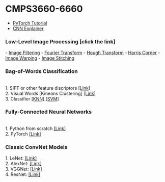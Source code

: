 # CMPS3660-6660

  - <a href ='https://github.com/allan-tulane/CMPS3660-6660/blob/main/slides/Pytorch_Tutorial.pdf'> PyTorch Tutorial</a>
  - <a href = 'https://poloclub.github.io/cnn-explainer/'>CNN Explainer</a>

<h3>Low-Level Image Processing [click the link]</h3>
  - <a href ='https://github.com/allan-tulane/CMPS3660-6660/blob/main/Image_Filtering.ipynb'>Image Filtering</a>
  - <a href ='https://github.com/allan-tulane/CMPS3660-6660/blob/main/Fourier_Transform.ipynb'>Fourier Transform</a>
  - <a href ='https://github.com/allan-tulane/CMPS3660-6660/blob/main/Hough_Transform_Line_Circle.ipynb'>Hough Transform</a>
  - <a href ='https://github.com/allan-tulane/CMPS3660-6660/blob/main/Harris_Corner.ipynb'>Harris Corner</a>
  - <a href ='https://github.com/allan-tulane/CMPS3660-6660/blob/main/Image_Warping.ipynb'>Image Warping</a>
  - <a href ='https://github.com/allan-tulane/CMPS3660-6660/blob/main/Image_Stitching.ipynb'>Image Stitching</a>

<h3>Bag-of-Words Classification</h3><br>
1. SIFT or other feature discriptors  <a href ='https://github.com/allan-tulane/CMPS3660-6660/blob/main/SIFT_OpenCV.ipynb'>[Link]</a> <br>
2. Visual Words [Kmeans Clustering]  <a href ='https://github.com/allan-tulane/CMPS3660-6660/blob/main/kmeans_from_scratch.ipynb'>[Link]</a> <br>
3. Classifier  <a href ='https://github.com/allan-tulane/CMPS3660-6660/blob/main/knn_classifier.ipynb'>[KNN]</a>  <a href ='https://github.com/allan-tulane/CMPS3660-6660/blob/main/Support%20Vector%20Machine%20From%20Scratch.ipynb'>[SVM]</a> 

<h3>Fully-Connected Neural Networks</h3><br>
1. Python from scratch  <a href ='https://github.com/allan-tulane/CMPS3660-6660/blob/main/Neural_Networks_Classification.ipynb'>[Link]</a> <br>
2. PyTorch  <a href ='https://github.com/allan-tulane/CMPS3660-6660/blob/main/FCN_MNIST_Classification_PyTorch.ipynb'>[Link]</a> <br>

<h3>Classic ConvNet Models</h3>
1. LeNet: <a href ='https://github.com/allan-tulane/CMPS3660-6660/blob/main/ConvNet_Models/LeNet.ipynb'>[Link]</a> <br>
2. AlexNet: <a href ='https://github.com/allan-tulane/CMPS3660-6660/blob/main/ConvNet_Models/AlexNet.ipynb'>[Link]</a><br>
3. VGGNet: <a href ='https://github.com/allan-tulane/CMPS3660-6660/blob/main/ConvNet_Models/VGG.ipynb'>[Link]</a><br>
4. ResNet: <a href ='https://github.com/allan-tulane/CMPS3660-6660/blob/main/ConvNet_Models/ResNet.ipynb'>[Link]</a><br>

